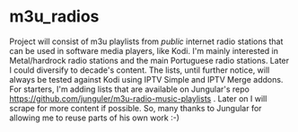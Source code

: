 # m3u_radios
Project will consist of m3u playlists from _public_ internet radio stations that can be used in software media players, like Kodi.
I'm mainly interested in Metal/hardrock radio stations and the main Portuguese radio stations. Later I could diversify to decade's content.
The lists, until further notice, will always be tested against Kodi using IPTV Simple and IPTV Merge addons.
For starters, I'm adding lists that are available on Jungular's repo https://github.com/junguler/m3u-radio-music-playlists . Later on I will scrape for more content if possible.
So, many thanks to Jungular for allowing me to reuse parts of his own work :-)
